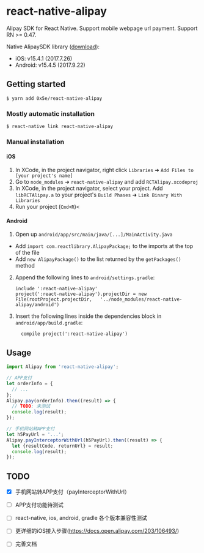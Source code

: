 
# react-native-alipay

Alipay SDK for React Native. Support mobile webpage url payment. Support RN >= 0.47.

Native AlipaySDK library ([download](https://docs.open.alipay.com/54/104509)):

- iOS: v15.4.1 (2017.7.26)
- Android: v15.4.5 (2017.9.22)

## Getting started

`$ yarn add 0x5e/react-native-alipay`

### Mostly automatic installation

`$ react-native link react-native-alipay`

### Manual installation


#### iOS

1. In XCode, in the project navigator, right click `Libraries` ➜ `Add Files to [your project's name]`
2. Go to `node_modules` ➜ `react-native-alipay` and add `RCTAlipay.xcodeproj`
3. In XCode, in the project navigator, select your project. Add `libRCTAlipay.a` to your project's `Build Phases` ➜ `Link Binary With Libraries`
4. Run your project (`Cmd+R`)<

#### Android

1. Open up `android/app/src/main/java/[...]/MainActivity.java`
  - Add `import com.reactlibrary.AlipayPackage;` to the imports at the top of the file
  - Add `new AlipayPackage()` to the list returned by the `getPackages()` method
2. Append the following lines to `android/settings.gradle`:
  	```
  	include ':react-native-alipay'
  	project(':react-native-alipay').projectDir = new File(rootProject.projectDir, 	'../node_modules/react-native-alipay/android')
  	```
3. Insert the following lines inside the dependencies block in `android/app/build.gradle`:
  	```
      compile project(':react-native-alipay')
  	```

## Usage
```javascript
import Alipay from 'react-native-alipay';

// APP支付
let orderInfo = {
  // ...
};
Alipay.pay(orderInfo).then((result) => {
  // TODO: 未测试
  console.log(result);
});

// 手机网站转APP支付
let h5PayUrl = '...';
Alipay.payInterceptorWithUrl(h5PayUrl).then((result) => {
  let {resultCode, returnUrl} = result;
  console.log(result);
});
```

## TODO

- [x] 手机网站转APP支付（payInterceptorWithUrl）
- [ ] APP支付功能待测试
- [ ] react-native, ios, android, gradle 各个版本兼容性测试
- [ ] 更详细的iOS接入步骤(https://docs.open.alipay.com/203/106493/)
- [ ] 完善文档

